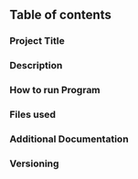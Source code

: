 ## Table of contents
### Project Title
###  Description
### How to run Program
### Files used
### Additional Documentation
### Versioning
